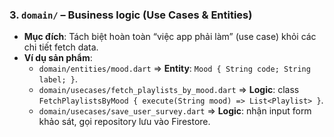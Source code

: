 ### 3. `domain/` – Business logic (Use Cases & Entities)
- **Mục đích**: Tách biệt hoàn toàn “việc app phải làm” (use case) khỏi các chi tiết fetch data.
- **Ví dụ sản phẩm**:
    - `domain/entities/mood.dart` ⇒ **Entity**: `Mood { String code; String label; }`.
    - `domain/usecases/fetch_playlists_by_mood.dart` ⇒ **Logic**: class `FetchPlaylistsByMood { execute(String mood) => List<Playlist> }`.
    - `domain/usecases/save_user_survey.dart` ⇒ **Logic**: nhận input form khảo sát, gọi repository lưu vào Firestore.
